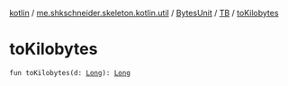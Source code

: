 [kotlin](../../../index.md) / [me.shkschneider.skeleton.kotlin.util](../../index.md) / [BytesUnit](../index.md) / [TB](index.md) / [toKilobytes](./to-kilobytes.md)

# toKilobytes

`fun toKilobytes(d: `[`Long`](https://kotlinlang.org/api/latest/jvm/stdlib/kotlin/-long/index.html)`): `[`Long`](https://kotlinlang.org/api/latest/jvm/stdlib/kotlin/-long/index.html)